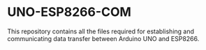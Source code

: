 # UNO-ESP8266-COM
This repository contains all the files required for establishing and communicating data transfer between Arduino UNO and ESP8266.
